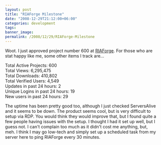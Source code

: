 ```yaml
---
layout: post
title: "RIAForge Milestone"
date: "2008-12-29T21:12:00+06:00"
categories: development 
tags: 
banner_image: 
permalink: /2008/12/29/RIAForge-Milestone
---
```


Woot. I just approved project number 600 at <a href="http://www.riaforge.org">RIAForge</a>. For those who are stat happy like me, some other items I track are...

Total Active Projects: 600<br/>
Total Views: 6,295,475<br/>
Total Downloads: 410,802<br/>
Total Verified Users: 4,549<br/>
Updates in past 24 hours: 2<br/>
Unique Logins in past 24 hours: 19<br/>
New users in past 24 hours: 29<br/>

The uptime has been pretty good too, although I just checked ServersAlive and it seems to be down. The product seems cool, but is very difficult to setup via RDP. You would think they would improve that, but I found quite a few people having issues with the setup. I thought I had it set up well, but I guess not. I can't complain too much as it didn't cost me anything, but, meh. I think I may go low-tech and simply set up a scheduled task from my server here to ping RIAForge every 30 minutes.